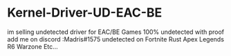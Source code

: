 # Kernel-Driver-UD-EAC-BE
im selling undetected driver for EAC/BE Games 
100% undetected with proof 
add me on discord :Madris#1575
undetected on 
Fortnite 
Rust
Apex Legends
R6
Warzone
Etc...
